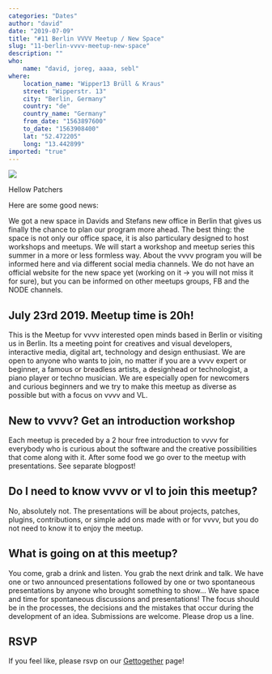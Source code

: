 ```yaml
---
categories: "Dates"
author: "david"
date: "2019-07-09"
title: "#11 Berlin VVVV Meetup / New Space"
slug: "11-berlin-vvvv-meetup-new-space"
description: ""
who: 
    name: "david, joreg, aaaa, sebl"
where: 
    location_name: "Wipper13 Brüll & Kraus"
    street: "Wipperstr. 13"
    city: "Berlin, Germany"
    country: "de"
    country_name: "Germany"
    from_date: "1563897600"
    to_date: "1563908400"
    lat: "52.472205"
    long: "13.442899"
imported: "true"
---
```



![](8475756957_a7854b94db_o%20%281%29.jpg) 


Hellow Patchers

Here are some good news: 

We got a new space in Davids and Stefans new office in Berlin that gives us finally the chance to plan our program more ahead. The best thing: the space is not only our office space, it is also particulary designed to host workshops and meetups. We will start a workshop and meetup series this summer in a more or less formless way. About the vvvv program you will be informed here and via different social media channels. We do not have an official website for the new space yet (working on it -> you will not miss it for sure), but you can be informed on other meetups groups, FB and the NODE channels.

##  July 23rd 2019. Meetup time is 20h!
This is the Meetup for vvvv interested open minds based in Berlin or visiting us in Berlin. Its a meeting point for creatives and visual developers, interactive media, digital art, technology and design enthusiast. We are open to anyone who wants to join, no matter if you are a vvvv expert or beginner, a famous or breadless artists, a designhead or technologist, a piano player or techno musician. We are especially open for newcomers and curious beginners and we try to make this meetup as diverse as possible but with a focus on vvvv and VL.

##  New to vvvv? Get an introduction workshop
Each meetup is preceded by a 2 hour free introduction to vvvv for everybody who is curious about the software and the creative possibilities that come along with it. After some food we go over to the meetup with presentations. See separate blogpost!


##  Do I need to know vvvv or vl to join this meetup?
No, absolutely not. The presentations will be about projects, patches, plugins, contributions, or simple add ons made with or for vvvv, but you do not need to know it to enjoy the meetup.

##  What is going on at this meetup?
You come, grab a drink and listen. You grab the next drink and talk. We have one or two announced presentations followed by one or two spontaneous presentations by anyone who brought something to show... We have space and time for spontaneous discussions and presentations! The focus should be in the processes, the decisions and the mistakes that occur during the development of an idea. Submissions are welcome. Please drop us a line.

##  RSVP
If you feel like, please rsvp on our [ Gettogether](https://gettogether.community/events/1689/vvvv-berlin-meetup-11/%20) page!